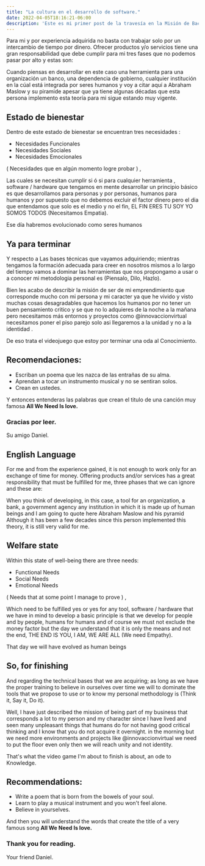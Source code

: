 ```yaml
---
title: "La cultura en el desarrollo de software."
date: 2022-04-05T18:16:21-06:00
description: 'Este es mi primer post de la travesía en la Misión de Backend con Node JS de Launch X.'
---
```

Para mi y por experiencia adquirida no basta con trabajar solo por un intercambio de tiempo por dinero.
Ofrecer productos y/o servicios tiene una gran responsabilidad que debe cumplir para mi tres fases que no 
podemos pasar por alto y estas son:


Cuando piensas en desarrollar en este caso una herramienta para una organización un banco, una dependencia de gobierno,
cualquier institución en la cúal está integrada por seres humanos y voy a citar aquí a Abraham Maslow y su piramide 
apesar que ya tiene algunas décadas que esta persona implemento esta teoría para mi sigue estando muy vigente.

## Estado de bienestar

Dentro de este estado de bienestar se encuentran tres necesidades :

- Necesidades Funcionales
- Necesidades Sociales
- Necesidades Emocionales

( Necesidades que en algún momento logre probar ) ,

Las cuales se necesitan cumplir si ó si para cualquier herramienta , software / hardware que tengamos en mente desarrollar 
un principio básico es que desarrollamos para personas y por personas, humanos para humanos y por supuesto que no debemos excluir el factor dinero
pero el dia que entendamos que solo es el medio y no el fin, EL FIN ERES TU SOY YO SOMOS TODOS (Necesitamos Empatia). 

Ese día habremos evolucionado como seres humanos 

## Ya para terminar 

Y respecto a Las bases técnicas que vayamos adquiriendo; mientras tengamos la formación adecuada para creer en nosotros mismos a lo largo del tiempo vamos 
a dominar las herramientas que nos propongamo a usar o a conocer mi metodologia personal es (Piensalo, Dilo, Hazlo).

Bien les acabo de describir la misión de ser de mi emprendimiento que corresponde mucho con mi persona y mi caracter ya que he vivido y visto muchas cosas desagradables que hacemos los humanos por no tener un buen pensamiento critico y se que no lo adquieres de la noche a la mañana pero necesitamos más entornos y proyectos como @innovaccionvirtual necesitamos poner el piso parejo solo asi llegaremos a la unidad y no a la identidad .


De eso trata el videojuego que estoy por terminar una oda al Conocimiento.

## Recomendaciones:

- Escriban un poema que les nazca de las entrañas de su alma.
- Aprendan a tocar un instrumento musical y no se sentiran solos.
- Crean en ustedes.

Y entonces entenderas las palabras que crean el titulo de una canción muy famosa **All We Need Is love.**

### Gracias por leer.

Su amigo Daniel.

## English Language

For me and from the experience gained, it is not enough to work only for an exchange of time for money.
Offering products and/or services has a great responsibility that must be fulfilled for me, three phases that
we can ignore and these are:


When you think of developing, in this case, a tool for an organization, a bank, a government agency
any institution in which it is made up of human beings and I am going to quote here Abraham Maslow and his pyramid
Although it has been a few decades since this person implemented this theory, it is still very valid for me.

## Welfare state

Within this state of well-being there are three needs:

- Functional Needs
- Social Needs
- Emotional Needs

( Needs that at some point I manage to prove ) ,

Which need to be fulfilled yes or yes for any tool, software / hardware that we have in mind to develop
a basic principle is that we develop for people and by people, humans for humans and of course we must not exclude the money factor
but the day we understand that it is only the means and not the end, THE END IS YOU, I AM, WE ARE ALL (We need Empathy).

That day we will have evolved as human beings

## So, for finishing

And regarding the technical bases that we are acquiring; as long as we have the proper training to believe in ourselves over time we will
to dominate the tools that we propose to use or to know my personal methodology is (Think it, Say it, Do it).

Well, I have just described the mission of being part of my business that corresponds a lot to my person and my character since I have lived
and seen many unpleasant things that humans do for not having good critical thinking and I know that you do not acquire it overnight. in the
morning but we need more environments and projects like @innovaccionvirtual we need to put the floor even only then we will reach unity and not identity.


That's what the video game I'm about to finish is about, an ode to Knowledge.

## Recommendations:

- Write a poem that is born from the bowels of your soul.
- Learn to play a musical instrument and you won't feel alone.
- Believe in yourselves.

And then you will understand the words that create the title of a very famous song **All We Need Is love.**

### Thank you for reading.

Your friend Daniel.
